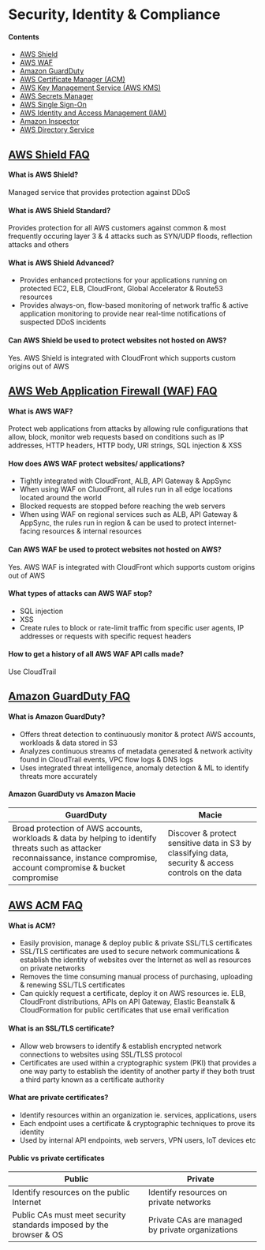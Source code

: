 # Security, Identity & Compliance
#### Contents
- [AWS Shield](https://github.com/alxojy/AWS-SAA-C02/blob/main/security-identity-compliance/README.md#aws-shield-faq)
- [AWS WAF](https://github.com/alxojy/AWS-SAA-C02/blob/main/security-identity-compliance/README.md#aws-web-application-firewall-waf-faq)
- [Amazon GuardDuty](https://github.com/alxojy/AWS-SAA-C02/blob/main/security-identity-compliance/README.md#amazon-guardduty-faq)
- [AWS Certificate Manager (ACM)](https://github.com/alxojy/AWS-SAA-C02/blob/main/security-identity-compliance/README.md#aws-acm-faq)
- [AWS Key Management Service (AWS KMS)]()
- [AWS Secrets Manager]()
- [AWS Single Sign-On]()
- [AWS Identity and Access Management (IAM)]()
- [Amazon Inspector]()
- [AWS Directory Service]()

## [AWS Shield FAQ](https://aws.amazon.com/shield/faqs/)
#### What is AWS Shield?
Managed service that provides protection against DDoS

#### What is AWS Shield Standard?
Provides protection for all AWS customers against common & most frequently occuring layer 3 & 4 attacks such as SYN/UDP floods, reflection attacks and others

#### What is AWS Shield Advanced?
- Provides enhanced protections for your applications running on protected EC2, ELB, CloudFront, Global Accelerator & Route53 resources
- Provides always-on, flow-based monitoring of network traffic & active application monitoring to provide near real-time notifications of suspected DDoS incidents

#### Can AWS Shield be used to protect websites not hosted on AWS?
Yes. AWS Shield is integrated with CloudFront which supports custom origins out of AWS

## [AWS Web Application Firewall (WAF) FAQ](https://aws.amazon.com/waf/faqs/)
#### What is AWS WAF?
Protect web applications from attacks by allowing rule configurations that allow, block, monitor web requests based on conditions such as IP addresses, HTTP headers, HTTP body, URI strings, SQL injection & XSS

#### How does AWS WAF protect websites/ applications?
- Tightly integrated with CloudFront, ALB, API Gateway & AppSync
- When using WAF on CluodFront, all rules run in all edge locations located around the world
- Blocked requests are stopped before reaching the web servers
- When using WAF on regional services such as ALB, API Gateway & AppSync, the rules run in region & can be used to protect internet-facing resources & internal resources

#### Can AWS WAF be used to protect websites not hosted on AWS?
Yes. AWS WAF is integrated with CloudFront which supports custom origins out of AWS

#### What types of attacks can AWS WAF stop?
- SQL injection
- XSS
- Create rules to block or rate-limit traffic from specific user agents, IP addresses or requests with specific request headers

#### How to get a history of all AWS WAF API calls made?
Use CloudTrail

## [Amazon GuardDuty FAQ](https://aws.amazon.com/guardduty/faqs/)
#### What is Amazon GuardDuty?
- Offers threat detection to continuously monitor & protect AWS accounts, workloads & data stored in S3
- Analyzes continuous streams of metadata generated & network activity found in CloudTrail events, VPC flow logs & DNS logs
- Uses integrated threat intelligence, anomaly detection & ML to identify threats more accurately

#### Amazon GuardDuty vs Amazon Macie
GuardDuty | Macie
----|----
Broad protection of AWS accounts, workloads & data by helping to identify threats such as attacker reconnaissance, instance compromise, account compromise & bucket compromise | Discover & protect sensitive data in S3 by classifying data, security & access controls on the data

## [AWS ACM FAQ](https://aws.amazon.com/certificate-manager/faqs/)
#### What is ACM?
- Easily provision, manage & deploy public & private SSL/TLS certificates
- SSL/TLS certificates are used to secure network communications & establish the identity of websites over the Internet as well as resources on private networks
- Removes the time consuming manual process of purchasing, uploading & renewing SSL/TLS certificates
- Can quickly request a certificate, deploy it on AWS resources ie. ELB, CloudFront distributions, APIs on API Gateway, Elastic Beanstalk & CloudFormation for public certificates that use email verification

#### What is an SSL/TLS certificate?
- Allow web browsers to identify & establish encrypted network connections to websites using SSL/TLSS protocol
- Certificates are used within a cryptographic system (PKI) that provides a one way party to establish the identity of another party if they both trust a third party known as a certificate authority

#### What are private certificates?
- Identify resources within an organization ie. services, applications, users
- Each endpoint uses a certificate & cryptographic techniques to prove its identity 
- Used by internal API endpoints, web servers, VPN users, IoT devices etc

#### Public vs private certificates
Public | Private
----|----
Identify resources on the public Internet | Identify resources on private networks
Public CAs must meet security standards imposed by the browser & OS | Private CAs are managed by private organizations




















































